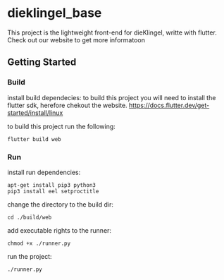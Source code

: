 # dieklingel_base

This project is the lightweight front-end for dieKlingel, writte with flutter.
Check out our website to get more informatoon

## Getting Started

### Build

install build dependecies:
to build this project you will need to install the flutter sdk, herefore chekout the website.
https://docs.flutter.dev/get-started/install/linux

to build this project run the following:

```
flutter build web
```

### Run

install run dependencies:

```
apt-get install pip3 python3
pip3 install eel setproctitle
```

change the directory to the build dir:

```
cd ./build/web
```

add executable rights to the runner:

```
chmod +x ./runner.py
```

run the project:

```
./runner.py
```
